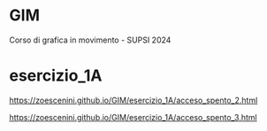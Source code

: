 # GIM
Corso di grafica in movimento - SUPSI 2024

# esercizio_1A
https://zoescenini.github.io/GIM/esercizio_1A/acceso_spento_2.html

https://zoescenini.github.io/GIM/esercizio_1A/acceso_spento_3.html
